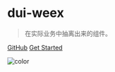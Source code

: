 # **dui-weex**

> 在实际业务中抽离出来的组件。

[GitHub](https://github.com/duxiangguo/dui-weex)
[Get Started](#Dui-Weex)


![color](#f8f8f8)
